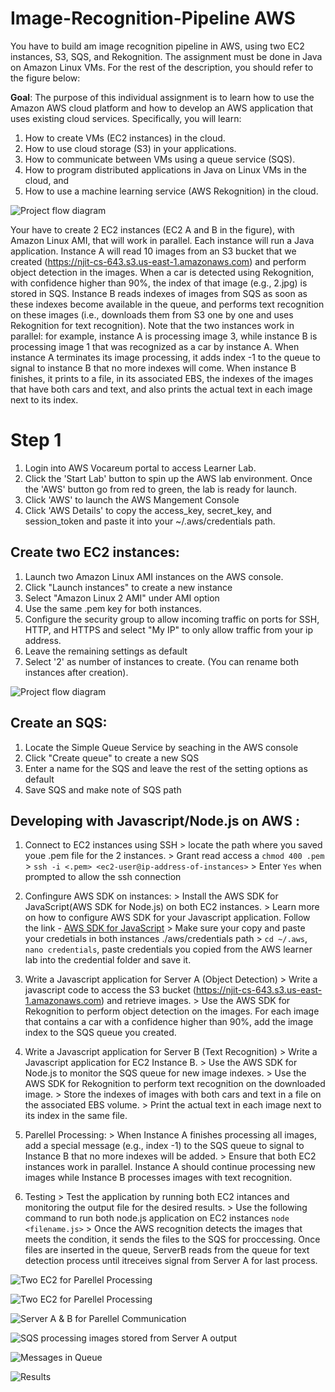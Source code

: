 # Image-Recognition-Pipeline AWS

You have to build am image recognition pipeline in AWS, using two EC2 instances, S3, SQS, and Rekognition. The assignment must be done in Java on Amazon Linux VMs. For the rest of the description, you should refer to the figure below:

**Goal**: The purpose of this individual assignment is to learn how to use the Amazon AWS cloud platform and how to develop an AWS application that uses existing cloud services. Specifically, you will learn:
1. How to create VMs (EC2 instances) in the cloud.
2. How to use cloud storage (S3) in your applications.
3. How to communicate between VMs using a queue service (SQS).
4. How to program distributed applications in Java on Linux VMs in the cloud, and
5. How to use a machine learning service (AWS Rekognition) in the cloud.

![Project flow diagram](https://njit-bucket-image.s3.us-east-1.amazonaws.com/Screenshot%202023-10-29%20at%207.26.35%E2%80%AFPM.png?response-content-disposition=inline&X-Amz-Security-Token=IQoJb3JpZ2luX2VjEGMaCXVzLWVhc3QtMSJIMEYCIQDglzhV%2FGfoVzHIZvFPD6xXaO4Fmu8xQR6UgvK5vvC3MwIhANOkqSes2PeCo9p%2FofRo%2FBQP4djEqsv7TYdARLuPCfXnKogDCMv%2F%2F%2F%2F%2F%2F%2F%2F%2F%2FwEQARoMMjMwNzYzMDcwNjE3Igy7uh0RJ1ESuj8MSCkq3AJGbcIIQ3pvHZDLtbYEz%2BcHRxonp17dVtKjraPygcTHJQSpAAUh5LvB1WAVVPiv7IV7UZWobajX8FPRrLEySbNi0po1Q5b%2BjtklHA2I3Fd5phRWb5HRzP0g%2B5BBipMQj2mD%2BWqaHuvm358WH4TQowTmwzjaihaOppyDivLIrXMwM45lK4RobTfOgb0HC%2BYb%2BXizpCukkRG4l3OaL0GPdPBw3tUx6AU8KBNw098cziUYf%2F9OPO5I51pqkfJ0HMonJk5h6qx2O9%2F4gzi%2FwvSPgoBG8xloAnWkTYzGdZwwqI%2F3T1C%2FWJXNKg2aF4pq3wqgFGP8trn%2BvM33FQT7qAML39P5DsLngGGxIKkW9iugTz7HlZDN%2BQq1J6nLgzq6%2B%2BkXHV1Q%2BrSi%2F6piWpVmWtSMiDU7BnEK61RxvOQ1Eo8UJra%2Fp29bxlqJRQY9ISF23y07kVzDfhPUhPxa9HgkU08w%2FZbPqwY6sgJxrm%2FRyYc%2BbtEdRAJrC34JYxrWegRMX4c58KQrQspKZL%2Fgfk4h3%2F865WS0cai5363NEuTu2F9vR45%2BhKo8y7mf%2F833pOrOPVjfA85oGU0fjLiGUkEjaZw2b5Z1PqzP5gT%2FauRawltuY9XSfYbW6LYkeHsDFk5X9dlpH6NGzYaxOIQ9%2BN8te%2FvmeAuJaCkltX3oMID31QPsf6SKiQkveBjsgl9b%2BSSmK08UJ6mhrdXzGsls4x7VV8AapDid4egvsrDGPBTIMalkatmbDcEyOQmG61O%2FBsvSyAHoTSi7X9ix2EX71yHVY7HY49Ku7QXEkAv2msUGxa2dIQW9MWRdbMT5bRAUtBQSJDRsdaxzKbB%2Buve4Apkqc2SUoUYa9ITEKSbekLKqM5k7rHnp54OKJKT1P%2BA%3D&X-Amz-Algorithm=AWS4-HMAC-SHA256&X-Amz-Date=20231209T025142Z&X-Amz-SignedHeaders=host&X-Amz-Expires=300&X-Amz-Credential=ASIATLOUNASMRAUVEHK5%2F20231209%2Fus-east-1%2Fs3%2Faws4_request&X-Amz-Signature=260f870a0382b22901762e12dbaabe09debee00bbcc548ebac72dc49a62ebc6c)

Your have to create 2 EC2 instances (EC2 A and B in the figure), with Amazon Linux AMI, that will work in parallel. Each instance will run a Java application. Instance A will read 10 images from an S3 bucket that we created (https://njit-cs-643.s3.us-east-1.amazonaws.com) and perform object detection in the images. When a car is detected using Rekognition, with confidence higher than 90%, the index of that image (e.g., 2.jpg) is stored in SQS. Instance B reads indexes of images from SQS as soon as these indexes become available in the queue, and performs text recognition on these images (i.e., downloads them from S3 one by one and uses Rekognition for text recognition). Note that the two instances work in parallel: for example, instance A is processing image 3, while instance B is processing image 1 that was recognized as a car by instance A. When instance A terminates its image processing, it adds index -1 to the queue to signal to instance B that no more indexes will come. When instance B finishes, it prints to a file, in its associated EBS, the indexes of the images that have both cars and text, and also prints the actual text in each image next to its index.


# Step 1

1. Login into AWS Vocareum portal to access Learner Lab. 
2. Click the 'Start Lab' button to spin up the AWS lab environment. Once the 'AWS' button go from red to green, the lab is ready for launch. 
3. Click 'AWS' to launch the AWS Mangement Console
4. Click 'AWS Details' to copy the access_key, secret_key, and session_token and paste it into your ~/.aws/credentials path. 

## Create two EC2 instances: 

1. Launch two Amazon Linux AMI instances on the AWS console.
2. Click "Launch instances" to create a new instance
3. Select "Amazon Linux 2 AMI" under AMI option
4. Use the same .pem key for both instances.
5. Configure the security group to allow incoming traffic on ports for SSH, HTTP, and HTTPS and select "My IP" to only allow traffic from your ip address. 
6. Leave the remaining settings as default
7. Select '2' as number of instances to create. (You can rename both instances after creation).

![Project flow diagram](https://njit-bucket-image.s3.us-east-1.amazonaws.com/Screenshot%202023-10-29%20at%207.26.35%E2%80%AFPM.png?response-content-disposition=inline&X-Amz-Security-Token=IQoJb3JpZ2luX2VjEGMaCXVzLWVhc3QtMSJIMEYCIQDglzhV%2FGfoVzHIZvFPD6xXaO4Fmu8xQR6UgvK5vvC3MwIhANOkqSes2PeCo9p%2FofRo%2FBQP4djEqsv7TYdARLuPCfXnKogDCMv%2F%2F%2F%2F%2F%2F%2F%2F%2F%2FwEQARoMMjMwNzYzMDcwNjE3Igy7uh0RJ1ESuj8MSCkq3AJGbcIIQ3pvHZDLtbYEz%2BcHRxonp17dVtKjraPygcTHJQSpAAUh5LvB1WAVVPiv7IV7UZWobajX8FPRrLEySbNi0po1Q5b%2BjtklHA2I3Fd5phRWb5HRzP0g%2B5BBipMQj2mD%2BWqaHuvm358WH4TQowTmwzjaihaOppyDivLIrXMwM45lK4RobTfOgb0HC%2BYb%2BXizpCukkRG4l3OaL0GPdPBw3tUx6AU8KBNw098cziUYf%2F9OPO5I51pqkfJ0HMonJk5h6qx2O9%2F4gzi%2FwvSPgoBG8xloAnWkTYzGdZwwqI%2F3T1C%2FWJXNKg2aF4pq3wqgFGP8trn%2BvM33FQT7qAML39P5DsLngGGxIKkW9iugTz7HlZDN%2BQq1J6nLgzq6%2B%2BkXHV1Q%2BrSi%2F6piWpVmWtSMiDU7BnEK61RxvOQ1Eo8UJra%2Fp29bxlqJRQY9ISF23y07kVzDfhPUhPxa9HgkU08w%2FZbPqwY6sgJxrm%2FRyYc%2BbtEdRAJrC34JYxrWegRMX4c58KQrQspKZL%2Fgfk4h3%2F865WS0cai5363NEuTu2F9vR45%2BhKo8y7mf%2F833pOrOPVjfA85oGU0fjLiGUkEjaZw2b5Z1PqzP5gT%2FauRawltuY9XSfYbW6LYkeHsDFk5X9dlpH6NGzYaxOIQ9%2BN8te%2FvmeAuJaCkltX3oMID31QPsf6SKiQkveBjsgl9b%2BSSmK08UJ6mhrdXzGsls4x7VV8AapDid4egvsrDGPBTIMalkatmbDcEyOQmG61O%2FBsvSyAHoTSi7X9ix2EX71yHVY7HY49Ku7QXEkAv2msUGxa2dIQW9MWRdbMT5bRAUtBQSJDRsdaxzKbB%2Buve4Apkqc2SUoUYa9ITEKSbekLKqM5k7rHnp54OKJKT1P%2BA%3D&X-Amz-Algorithm=AWS4-HMAC-SHA256&X-Amz-Date=20231209T025142Z&X-Amz-SignedHeaders=host&X-Amz-Expires=300&X-Amz-Credential=ASIATLOUNASMRAUVEHK5%2F20231209%2Fus-east-1%2Fs3%2Faws4_request&X-Amz-Signature=260f870a0382b22901762e12dbaabe09debee00bbcc548ebac72dc49a62ebc6c)

## Create an SQS: 

1. Locate the Simple Queue Service by seaching in the AWS console
2. Click "Create queue" to create a new SQS
3. Enter a name for the SQS and leave the rest of the setting options as default
4. Save SQS and make note of SQS path


## Developing with Javascript/Node.js on AWS :

1. Connect to EC2 instances using SSH 
    	> locate the path where you saved youe .pem file for the 2 instances. 
        >  Grant read access a  `chmod 400 .pem` 
        >  `ssh -i <.pem> <ec2-user@ip-address-of-instances>` 
        >  Enter `Yes` when prompted to allow the ssh connection

2. Confingure AWS SDK on instances: 
        > Install the AWS SDK for JavaScript(AWS SDK for Node.js) on both EC2 instances.
        > Learn more on how to configure AWS SDK for your Javascript application. Follow the link - [AWS SDK for JavaScript](https://aws.amazon.com/sdk-for-javascript/ )
        > Make sure your copy and paste your credetials in both instances ./aws/credentials path
        > `cd ~/.aws`, `nano credentials`, paste credentials you copied from the AWS learner lab into the credential folder and save it.

3. Write a Javascript application for Server A (Object Detection)
        > Write a javascript code to access the S3 bucket (https://njit-cs-643.s3.us-east-1.amazonaws.com) and retrieve images.
        > Use the AWS SDK for Rekognition to perform object detection on the images. For each image that contains a car with a confidence higher than 90%, add the image index to the SQS queue you created.

4. Write a Javascript application for Server B (Text Recognition)
        > Write a Javascript application for EC2 Instance B.
        > Use the AWS SDK for Node.js to monitor the SQS queue for new image indexes.
        > Use the AWS SDK for Rekognition to perform text recognition on the downloaded image.
        > Store the indexes of images with both cars and text in a file on the associated EBS volume.
        > Print the actual text in each image next to its index in the same file.

5. Parellel Processing: 
        > When Instance A finishes processing all images, add a special message (e.g., index -1) to the SQS queue to signal to Instance B that no more indexes will be added.
        > Ensure that both EC2 instances work in parallel. Instance A should continue processing new images while Instance B processes images with text recognition.

6. Testing 
        > Test the application by running both EC2 intances and monitoring the output file for the desired results. 
        > Use the following command to run both node.js application on EC2 instances `node <filename.js>`
        > Once the AWS recognition detects the images that meets the condition, it sends the files to the SQS for proccessing. Once files are inserted in the queue, ServerB reads from the queue for text detection process until itreceives signal from Server A for last process. 
        
 ![Two EC2 for Parellel Processing](https://njit-bucket-image.s3.us-east-1.amazonaws.com/Screenshot%202023-10-29%20at%208.24.45%E2%80%AFPM.png?response-content-disposition=inline&X-Amz-Security-Token=IQoJb3JpZ2luX2VjEGMaCXVzLWVhc3QtMSJIMEYCIQDglzhV%2FGfoVzHIZvFPD6xXaO4Fmu8xQR6UgvK5vvC3MwIhANOkqSes2PeCo9p%2FofRo%2FBQP4djEqsv7TYdARLuPCfXnKogDCMv%2F%2F%2F%2F%2F%2F%2F%2F%2F%2FwEQARoMMjMwNzYzMDcwNjE3Igy7uh0RJ1ESuj8MSCkq3AJGbcIIQ3pvHZDLtbYEz%2BcHRxonp17dVtKjraPygcTHJQSpAAUh5LvB1WAVVPiv7IV7UZWobajX8FPRrLEySbNi0po1Q5b%2BjtklHA2I3Fd5phRWb5HRzP0g%2B5BBipMQj2mD%2BWqaHuvm358WH4TQowTmwzjaihaOppyDivLIrXMwM45lK4RobTfOgb0HC%2BYb%2BXizpCukkRG4l3OaL0GPdPBw3tUx6AU8KBNw098cziUYf%2F9OPO5I51pqkfJ0HMonJk5h6qx2O9%2F4gzi%2FwvSPgoBG8xloAnWkTYzGdZwwqI%2F3T1C%2FWJXNKg2aF4pq3wqgFGP8trn%2BvM33FQT7qAML39P5DsLngGGxIKkW9iugTz7HlZDN%2BQq1J6nLgzq6%2B%2BkXHV1Q%2BrSi%2F6piWpVmWtSMiDU7BnEK61RxvOQ1Eo8UJra%2Fp29bxlqJRQY9ISF23y07kVzDfhPUhPxa9HgkU08w%2FZbPqwY6sgJxrm%2FRyYc%2BbtEdRAJrC34JYxrWegRMX4c58KQrQspKZL%2Fgfk4h3%2F865WS0cai5363NEuTu2F9vR45%2BhKo8y7mf%2F833pOrOPVjfA85oGU0fjLiGUkEjaZw2b5Z1PqzP5gT%2FauRawltuY9XSfYbW6LYkeHsDFk5X9dlpH6NGzYaxOIQ9%2BN8te%2FvmeAuJaCkltX3oMID31QPsf6SKiQkveBjsgl9b%2BSSmK08UJ6mhrdXzGsls4x7VV8AapDid4egvsrDGPBTIMalkatmbDcEyOQmG61O%2FBsvSyAHoTSi7X9ix2EX71yHVY7HY49Ku7QXEkAv2msUGxa2dIQW9MWRdbMT5bRAUtBQSJDRsdaxzKbB%2Buve4Apkqc2SUoUYa9ITEKSbekLKqM5k7rHnp54OKJKT1P%2BA%3D&X-Amz-Algorithm=AWS4-HMAC-SHA256&X-Amz-Date=20231209T025327Z&X-Amz-SignedHeaders=host&X-Amz-Expires=300&X-Amz-Credential=ASIATLOUNASMRAUVEHK5%2F20231209%2Fus-east-1%2Fs3%2Faws4_request&X-Amz-Signature=f45d7bf9efa1fdee96581b071df081ef5203b38a283539a5961e6e86e2301105)

![Two EC2 for Parellel Processing](https://njit-bucket-image.s3.us-east-1.amazonaws.com/Screenshot%202023-10-29%20at%208.52.17%E2%80%AFPM.png?response-content-disposition=inline&X-Amz-Security-Token=IQoJb3JpZ2luX2VjEGMaCXVzLWVhc3QtMSJIMEYCIQDglzhV%2FGfoVzHIZvFPD6xXaO4Fmu8xQR6UgvK5vvC3MwIhANOkqSes2PeCo9p%2FofRo%2FBQP4djEqsv7TYdARLuPCfXnKogDCMv%2F%2F%2F%2F%2F%2F%2F%2F%2F%2FwEQARoMMjMwNzYzMDcwNjE3Igy7uh0RJ1ESuj8MSCkq3AJGbcIIQ3pvHZDLtbYEz%2BcHRxonp17dVtKjraPygcTHJQSpAAUh5LvB1WAVVPiv7IV7UZWobajX8FPRrLEySbNi0po1Q5b%2BjtklHA2I3Fd5phRWb5HRzP0g%2B5BBipMQj2mD%2BWqaHuvm358WH4TQowTmwzjaihaOppyDivLIrXMwM45lK4RobTfOgb0HC%2BYb%2BXizpCukkRG4l3OaL0GPdPBw3tUx6AU8KBNw098cziUYf%2F9OPO5I51pqkfJ0HMonJk5h6qx2O9%2F4gzi%2FwvSPgoBG8xloAnWkTYzGdZwwqI%2F3T1C%2FWJXNKg2aF4pq3wqgFGP8trn%2BvM33FQT7qAML39P5DsLngGGxIKkW9iugTz7HlZDN%2BQq1J6nLgzq6%2B%2BkXHV1Q%2BrSi%2F6piWpVmWtSMiDU7BnEK61RxvOQ1Eo8UJra%2Fp29bxlqJRQY9ISF23y07kVzDfhPUhPxa9HgkU08w%2FZbPqwY6sgJxrm%2FRyYc%2BbtEdRAJrC34JYxrWegRMX4c58KQrQspKZL%2Fgfk4h3%2F865WS0cai5363NEuTu2F9vR45%2BhKo8y7mf%2F833pOrOPVjfA85oGU0fjLiGUkEjaZw2b5Z1PqzP5gT%2FauRawltuY9XSfYbW6LYkeHsDFk5X9dlpH6NGzYaxOIQ9%2BN8te%2FvmeAuJaCkltX3oMID31QPsf6SKiQkveBjsgl9b%2BSSmK08UJ6mhrdXzGsls4x7VV8AapDid4egvsrDGPBTIMalkatmbDcEyOQmG61O%2FBsvSyAHoTSi7X9ix2EX71yHVY7HY49Ku7QXEkAv2msUGxa2dIQW9MWRdbMT5bRAUtBQSJDRsdaxzKbB%2Buve4Apkqc2SUoUYa9ITEKSbekLKqM5k7rHnp54OKJKT1P%2BA%3D&X-Amz-Algorithm=AWS4-HMAC-SHA256&X-Amz-Date=20231209T025555Z&X-Amz-SignedHeaders=host&X-Amz-Expires=300&X-Amz-Credential=ASIATLOUNASMRAUVEHK5%2F20231209%2Fus-east-1%2Fs3%2Faws4_request&X-Amz-Signature=07fdf1538fce0e7adab7e1796611e63c3c0192e5395451493ecdc05af82aa701)

![Server A & B for Parellel Communication](https://njit-bucket-image.s3.amazonaws.com/Screenshot+2023-10-29+at+8.52.17%E2%80%AFPM.png)


 ![SQS processing images stored from Server A output](https://njit-bucket-image.s3.amazonaws.com/Screenshot+2023-10-29+at+9.10.30%E2%80%AFPM.png)
 
 ![Messages in Queue](https://njit-bucket-image.s3.amazonaws.com/Screenshot+2023-10-29+at+9.21.15%E2%80%AFPM.png)
        
 ![Results](https://njit-bucket-image.s3.amazonaws.com/Screenshot+2023-10-29+at+9.30.11%E2%80%AFPM.png)
        




        


        



        


